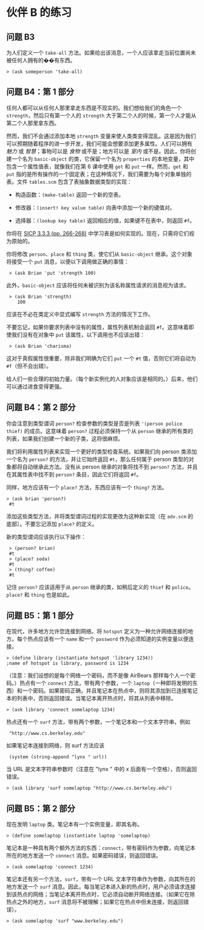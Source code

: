 # 伙伴 B 的练习

## 问题 B3

为人们定义一个 `take-all` 方法。如果给出该消息，一个人应该拿走当前位置尚未被任何人拥有的��有东西。

```
> (ask someperson 'take-all) 
```

## 问题 B4：第 1 部分

任何人都可以从任何人那里拿走东西是不现实的。我们想给我们的角色一个 `strength`，然后只有第一个人的 `strength` 大于第二个人的时候，第一个人才能从第二个人那里拿东西。

然而，我们不会通过添加本地 `strength` 变量来使人类类变得混乱。这是因为我们可以预期随着程序的进一步开发，我们可能会想要添加更多属性。人们可以拥有 *魅力* 或 *智慧*；事物可以是 *食物* 或不是；地方可以是 *室内* 或不是。因此，你将创建一个名为 `basic-object` 的类，它保留一个名为 `properties` 的本地变量，其中包含一个属性值表，就像我们在第 6 课中使用 `get` 和 `put` 一样。然而，`get` 和 `put` 指的是所有操作的一个固定表；在这种情况下，我们需要为每个对象单独的表。文件 `tables.scm` 包含了表抽象数据类型的实现：

+   构造函数：`(make-table)` 返回一个新的空表。

+   修改器：`(insert! key value table)` 向表中添加一个新的键值对。

+   选择器：`(lookup key table)` 返回相应的值，如果键不在表中，则返回 `#f`。

你将在 [SICP 3.3.3 (pp. 266-268)](https://mitpress.mit.edu/sicp/full-text/sicp/book/node63.html) 中学习表是如何实现的。现在，只需将它们视为原始的。

你将修改 `person`、`place` 和 `thing` 类，使它们从 `basic-object` 继承。这个对象将接受一个 `put` 消息，以便以下调用做正确的事情：

```
 > (ask Brian 'put 'strength 100) 
```

此外，`basic-object` 应该将任何未被识别为该名称属性请求的消息视为请求。

```
 > (ask Brian 'strength)
    100 
```

应该在不必在类定义中显式编写 `strength` 方法的情况下工作。

不要忘记，如果你要求列表中没有的属性，属性列表机制会返回 `#f`。这意味着即使我们没有在对象中 `put` 该属性，以下调用也不应该出错：

```
 > (ask Brian 'charisma) 
```

这对于真假属性很重要，除非我们明确为它们 `put` 一个 `#t` 值，否则它们将自动为 `#f`（但不会出错）。

给人们一些合理的初始力量。（每个新实例化的人对象应该是相同的。）后来，他们可以通过进食变得更强。

## 问题 B4：第 2 部分

你会注意到类型谓词 `person?` 检查参数的类型是否是列表 `'(person police thief)` 的成员。这意味着 `person?` 过程必须保持一个从 `person` 继承的所有类的列表，如果我们创建一个新的子类，这将很麻烦。

我们将利用属性列表来实现一个更好的类型检查系统。如果我们向 person 类添加一个名为 `person?` 的方法，并让它始终返回 `#t`，那么任何属于 person 类型的对象都将自动继承此方法。没有从 person 继承的对象将找不到 `person?` 方法，并且在其属性表中找不到 `person?` 条目，因此它们将返回 `#f`。

同样，地方应该有一个 `place?` 方法，东西应该有一个 `thing?` 方法。

```
> (ask brian 'person?)
 #t 
```

添加这些类型方法，并将类型谓词过程的实现更改为这种新实现（在 `adv.scm` 的底部）。不要忘记添加 `place?` 的定义。

新的类型谓词应该执行以下操作：

```
 > (person? brian)
 #t
 > (place? soda)
 #t
 > (thing? coffee)
 #t 
```

记住 `person?` 应该适用于从 `person` 继承的类，如稍后定义的 `thief` 和 `police`。`place?` 和 `thing` 也是如此。

## 问题 B5：第 1 部分

在现代，许多地方允许您连接到网络。将 `hotspot` 定义为一种允许网络连接的地方。每个热点应该有一个 `name` 和一个 `password` 作为必须知道的实例变量以便连接。

```
> (define library (instantiate hotspot 'library 1234))   
;name of hotspot is library, password is 1234 
```

（注意：我们设想的是每个网络一个密码，而不是像 AirBears 那样每个人一个密码。）热点有一个 `connect` 方法，带有两个参数，一个 `laptop`（一种即将发明的东西）和一个密码。如果密码正确，并且笔记本在热点中，则将其添加到已连接笔记本的列表中，否则返回错误。当笔记本离开热点时，将其从列表中移除。

```
> (ask library 'connect somelaptop 1234) 
```

热点还有一个 `surf` 方法，带有两个参数，一个笔记本和一个文本字符串，例如

```
 "http://www.cs.berkeley.edu" 
```

如果笔记本连接到网络，则 surf 方法应该

```
 (system (string-append "lynx " url)) 
```

当 URL 是文本字符串参数时（注意在 "lynx " 中的 x 后面有一个空格），否则返回错误。

```
> (ask library 'surf somelaptop "http://www.cs.berkeley.edu") 
```

## 问题 B5：第 2 部分

现在发明 `laptop` 类。笔记本有一个实例变量，即其名称。

```
> (define somelaptop (instantiate laptop 'somelaptop) 
```

笔记本是一种具有两个额外方法的东西：`connect`，带有密码作为参数，向笔记本所在的地方发送一个 `connect` 消息。如果密码错误，则返回错误。

```
> (ask somelaptop 'connect 1234) 
```

笔记本还有另一个方法，`surf`，带有一个 URL 文本字符串作为参数，向其所在的地方发送一个 `surf` 消息。因此，每当笔记本进入新的热点时，用户必须请求连接到该热点的网络；当笔记本离开热点时，它必须自动断开网络连接。（如果它在除热点之外的地方，`surf` 消息将不被理解；如果它在热点中但未连接，则返回错误）。

```
> (ask somelaptop 'surf "www.berkeley.edu") 
```
